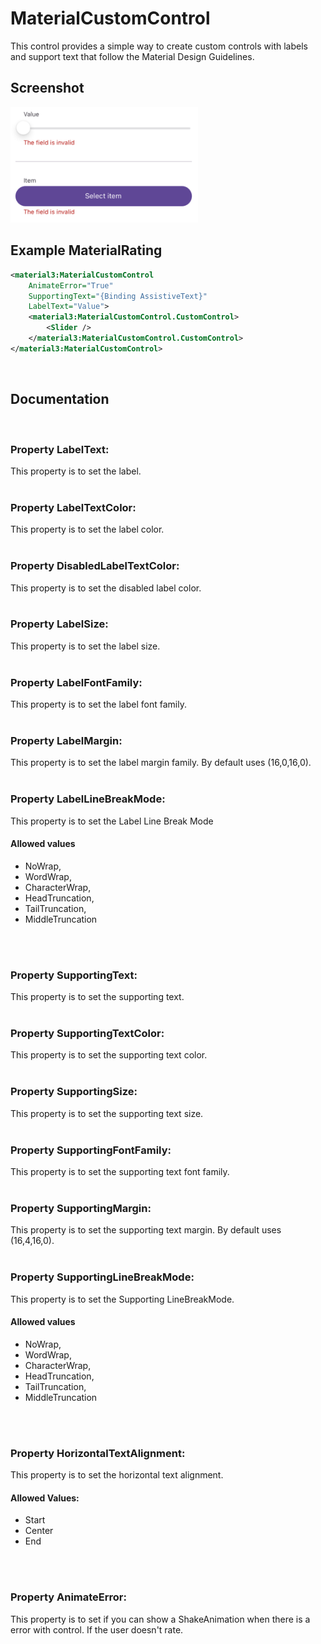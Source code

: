 # MaterialCustomControl
This control provides a simple way to create custom controls with labels and support text that follow the Material Design Guidelines.
<br/>

## Screenshot

<img src="https://github.com/HorusSoftwareUY/MaterialDesignControlsPlugin/blob/master/screenshots/customcontrol_preview.png" width="300">

## Example MaterialRating
```XML
<material3:MaterialCustomControl
    AnimateError="True"
    SupportingText="{Binding AssistiveText}"
    LabelText="Value">
    <material3:MaterialCustomControl.CustomControl>
        <Slider />
    </material3:MaterialCustomControl.CustomControl>
</material3:MaterialCustomControl>
```
<br/>

## Documentation
<br/>

### Property LabelText:
This property is to set the label.
<br/>
<br/>

### Property LabelTextColor:
This property is to set the label color.
<br/>
<br/>

### Property DisabledLabelTextColor:
This property is to set the disabled label color.
<br/>
<br/>

### Property LabelSize:
This property is to set the label size.
<br/>
<br/>

### Property LabelFontFamily:
This property is to set the label font family.
<br/>
<br/>

### Property LabelMargin:
This property is to set the label margin family. By default uses (16,0,16,0).
<br/>
<br/>

### Property LabelLineBreakMode:
This property is to set the Label Line Break Mode
#### Allowed values
- NoWrap,
- WordWrap,
- CharacterWrap,
- HeadTruncation,
- TailTruncation,
- MiddleTruncation
<br/>
<br/>

### Property SupportingText:
This property is to set the supporting text.
<br/>
<br/>

### Property SupportingTextColor:
This property is to set the supporting text color.
<br/>
<br/>

### Property SupportingSize:
This property is to set the supporting text size.
<br/>
<br/>

### Property SupportingFontFamily:
This property is to set the supporting text font family.
<br/>
<br/>

### Property SupportingMargin:
This property is to set the supporting text margin. By default uses (16,4,16,0).
<br/>
<br/>

### Property SupportingLineBreakMode:
This property is to set the Supporting LineBreakMode.
#### Allowed values
- NoWrap,
- WordWrap,
- CharacterWrap,
- HeadTruncation,
- TailTruncation,
- MiddleTruncation
<br/>
<br/>

### Property HorizontalTextAlignment:
This property is to set the horizontal text alignment.
#### Allowed Values:
- Start
- Center
- End
<br/>
<br/>

### Property AnimateError:
This property is to set if you can show a ShakeAnimation when there is a error with control. If the user doesn't rate.
<br/>
<br/>